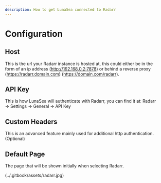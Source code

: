 ```yaml
---
description: How to get LunaSea connected to Radarr
---
```


# Configuration

## Host
This is the url your Radarr instance is hosted at, this could either be in the form of an ip address (http://192.168.0.2:7878) or behind a reverse proxy (https://radarr.domain.com) (https://domain.com/radarr). 

## API Key
This is how LunaSea will authenticate with Radarr, you can find it at: Radarr -> Settings -> General -> API Key

## Custom Headers
This is an advanced feature mainly used for additional http authentication. (Optional)

## Default Page
The page that will be shown initially when selecting Radarr. 

(../.gitbook/assets/radarr.jpg)

